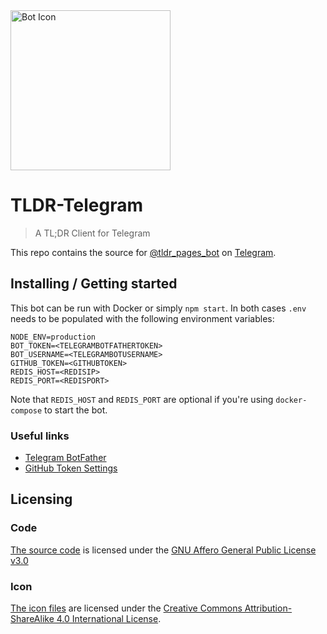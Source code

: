 <img src="./icon/tldr-tg.png" alt="Bot Icon" width="256px" height="256px">

# TLDR-Telegram
> A TL;DR Client for Telegram

This repo contains the source for [@tldr_pages_bot](https://t.me/tldr_pages_bot) on [Telegram](https://telegram.org/).

## Installing / Getting started

This bot can be run with Docker or simply `npm start`. In both cases `.env` needs to be populated with the following environment variables:

```
NODE_ENV=production
BOT_TOKEN=<TELEGRAMBOTFATHERTOKEN>
BOT_USERNAME=<TELEGRAMBOTUSERNAME>
GITHUB_TOKEN=<GITHUBTOKEN>
REDIS_HOST=<REDISIP>
REDIS_PORT=<REDISPORT>
```

Note that `REDIS_HOST` and `REDIS_PORT` are optional if you're using `docker-compose` to start the bot.

### Useful links

- [Telegram BotFather](https://core.telegram.org/bots#6-botfather)
- [GitHub Token Settings](https://github.com/settings/tokens)

<!--
TODO: This stuff below, see https://github.com/wearehive/project-guidelines/blob/master/README.sample.md for a vague idea of what would be good to add

## Developing
-->

## Licensing
### Code
[The source code](./icon) is licensed under the
[GNU Affero General Public License v3.0](./LICENSE)

### Icon
[The icon files](./icon) are licensed under the
[Creative Commons Attribution-ShareAlike 4.0 International License](./icon/LICENSE).
